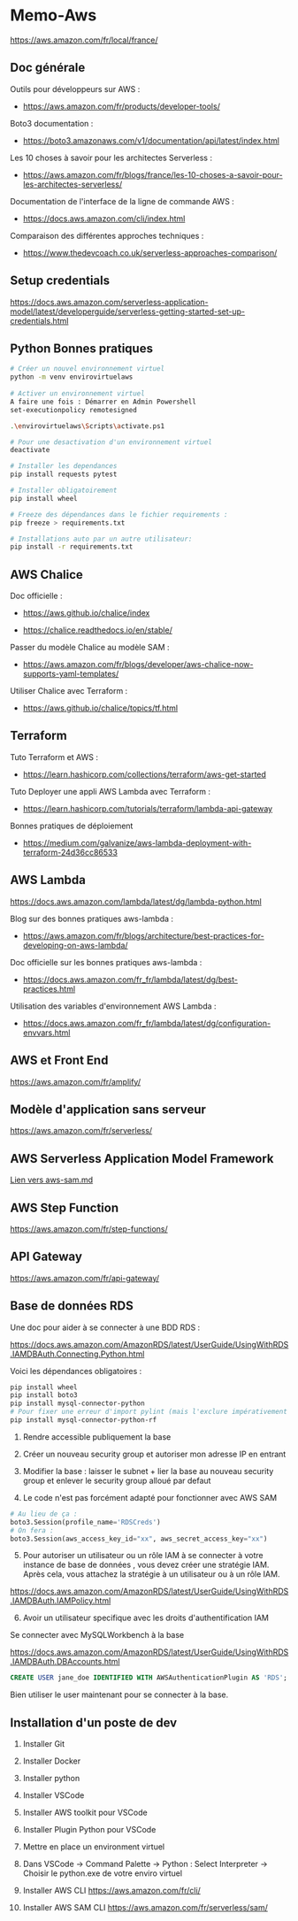 # Memo-Aws

https://aws.amazon.com/fr/local/france/

## Doc générale

Outils pour développeurs sur AWS :

- https://aws.amazon.com/fr/products/developer-tools/

Boto3 documentation :

- https://boto3.amazonaws.com/v1/documentation/api/latest/index.html

Les 10 choses à savoir pour les architectes Serverless :

- https://aws.amazon.com/fr/blogs/france/les-10-choses-a-savoir-pour-les-architectes-serverless/

Documentation de l'interface de la ligne de commande AWS :

- https://docs.aws.amazon.com/cli/index.html

Comparaison des différentes approches techniques :

- https://www.thedevcoach.co.uk/serverless-approaches-comparison/


## Setup credentials

https://docs.aws.amazon.com/serverless-application-model/latest/developerguide/serverless-getting-started-set-up-credentials.html

## Python Bonnes pratiques

```bash
# Créer un nouvel environnement virtuel
python -m venv envirovirtuelaws
 
# Activer un environnement virtuel
A faire une fois : Démarrer en Admin Powershell
set-executionpolicy remotesigned

.\envirovirtuelaws\Scripts\activate.ps1

# Pour une desactivation d'un environnement virtuel
deactivate

# Installer les dependances
pip install requests pytest

# Installer obligatoirement
pip install wheel 

# Freeze des dépendances dans le fichier requirements :
pip freeze > requirements.txt

# Installations auto par un autre utilisateur:
pip install -r requirements.txt

```

## AWS Chalice

Doc officielle :

- https://aws.github.io/chalice/index

- https://chalice.readthedocs.io/en/stable/

Passer du modèle Chalice au modèle SAM :

- https://aws.amazon.com/fr/blogs/developer/aws-chalice-now-supports-yaml-templates/

Utiliser Chalice avec Terraform :

- https://aws.github.io/chalice/topics/tf.html


## Terraform

Tuto Terraform et AWS :

- https://learn.hashicorp.com/collections/terraform/aws-get-started

Tuto Deployer une appli AWS Lambda avec Terraform :

- https://learn.hashicorp.com/tutorials/terraform/lambda-api-gateway

Bonnes pratiques de déploiement

- https://medium.com/galvanize/aws-lambda-deployment-with-terraform-24d36cc86533

## AWS Lambda

https://docs.aws.amazon.com/lambda/latest/dg/lambda-python.html

Blog sur des bonnes pratiques aws-lambda :

- https://aws.amazon.com/fr/blogs/architecture/best-practices-for-developing-on-aws-lambda/


Doc officielle sur les bonnes pratiques aws-lambda :

- https://docs.aws.amazon.com/fr_fr/lambda/latest/dg/best-practices.html


Utilisation des variables d'environnement AWS Lambda :

- https://docs.aws.amazon.com/fr_fr/lambda/latest/dg/configuration-envvars.html

## AWS et Front End

https://aws.amazon.com/fr/amplify/


## Modèle d'application sans serveur

https://aws.amazon.com/fr/serverless/


## AWS Serverless Application Model Framework

[Lien vers aws-sam.md](aws-sam.md)


## AWS Step Function

https://aws.amazon.com/fr/step-functions/

## API Gateway

https://aws.amazon.com/fr/api-gateway/

## Base de données RDS

Une doc pour aider à se connecter à une BDD RDS :

https://docs.aws.amazon.com/AmazonRDS/latest/UserGuide/UsingWithRDS.IAMDBAuth.Connecting.Python.html

Voici les  dépendances obligatoires :

```bash
pip install wheel 
pip install boto3
pip install mysql-connector-python
# Pour fixer une erreur d'import pylint (mais l'exclure impérativement de requirements.txt):
pip install mysql-connector-python-rf
```

1. Rendre accessible publiquement la base

2. Créer un nouveau security group et autoriser mon adresse IP en entrant

3. Modifier la base : laisser le subnet + lier la base au nouveau security group  et enlever le security group alloué par defaut

4. Le code n'est pas forcément adapté pour fonctionner avec AWS SAM

```python
# Au lieu de ça :
boto3.Session(profile_name='RDSCreds')
# On fera :
boto3.Session(aws_access_key_id="xx", aws_secret_access_key="xx")
```

5. Pour autoriser un utilisateur ou un rôle IAM à se connecter à votre instance de base de données , vous devez créer une stratégie IAM. Après cela, vous attachez la stratégie à un utilisateur ou à un rôle IAM.

https://docs.aws.amazon.com/AmazonRDS/latest/UserGuide/UsingWithRDS.IAMDBAuth.IAMPolicy.html

6. Avoir un utilisateur specifique avec les droits d'authentification IAM

Se connecter avec MySQLWorkbench à la base

https://docs.aws.amazon.com/AmazonRDS/latest/UserGuide/UsingWithRDS.IAMDBAuth.DBAccounts.html

```sql
CREATE USER jane_doe IDENTIFIED WITH AWSAuthenticationPlugin AS 'RDS';
```

Bien utiliser le user maintenant pour se connecter à la base.

## Installation d'un poste de dev 

1. Installer Git

2. Installer Docker

3. Installer python

4. Installer VSCode

5. Installer AWS toolkit pour VSCode

6. Installer Plugin Python pour VSCode

7. Mettre en place un environment virtuel

8. Dans VSCode -> Command Palette -> Python : Select Interpreter -> Choisir le python.exe de votre enviro virtuel

9. Installer AWS CLI    https://aws.amazon.com/fr/cli/

10. Installer AWS SAM CLI   https://aws.amazon.com/fr/serverless/sam/
